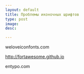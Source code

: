 ```yaml
---
layout: default
title: Проблемы иконочных шрифтов
type: post
image:
desc:

---
```


<!--more-->
weloveiconfonts.com
<img src="http://img-fotki.yandex.ru/get/9103/5091629.9e/0_83056_d0c4d6a6_L.png" alt="" title=""/>
<img src="http://img-fotki.yandex.ru/get/9832/5091629.9e/0_83053_255d4ba5_L.png" alt="" title=""/>


http://fortawesome.github.io
<img src="http://img-fotki.yandex.ru/get/5311/5091629.9e/0_83054_15bb4bad_L.png" alt="" title=""/>
<img src="http://img-fotki.yandex.ru/get/6728/5091629.9e/0_83051_82269e24_L.png" alt="" title=""/>



entypo.com
<img src="http://img-fotki.yandex.ru/get/9542/5091629.9e/0_83050_af90c20f_L.png" alt="" title=""/>
<img src="http://img-fotki.yandex.ru/get/9307/5091629.9e/0_8304f_e631f284_L.png" alt="" title=""/>
